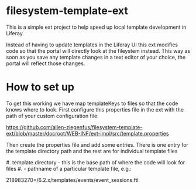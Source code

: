 # filesystem-template-ext

This is a simple ext project to help speed up local template development in Liferay. 

Instead of having to update templates in the Liferay UI this ext modifies code so that the portal will directly look at the fileystem instead. This way as soon as you save any template changes in a text editor of your choice, the portal will reflect those changes. 

# How to set up

To get this working we have map templateKeys to files so that the code knows where to look. First configure this properties file in the ext with the path of your custom configuration file:

https://github.com/allen-ziegenfus/filesystem-template-ext/blob/master/docroot/WEB-INF/ext-impl/src/template.properties

Then create the properties file and add some entries. There is one entry for the template directory path and the rest are for individual template files


#. template.directory - this is the base path of where the code will look for files
#. <templateKey> - pathname of a particular template file, e.g.: 

218983270=/6.2.x/templates/events/event_sessions.ftl


